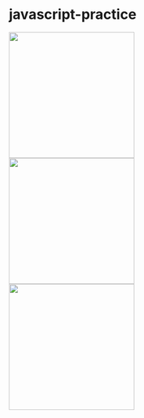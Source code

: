 # javascript-practice
<img style="width: 256px; height: 256px;" src="https://upload.wikimedia.org/wikipedia/commons/thumb/9/99/Unofficial_JavaScript_logo_2.svg/1200px-Unofficial_JavaScript_logo_2.svg.png">
<img style="width: 256px; height: 256px;" src="https://cdn.inflearn.com/wp-content/uploads/datastructure.jpg">
<img style="width: 256px; height: 256px;" src="https://media.vlpt.us/images/exploit017/post/9863e36f-651e-4878-a4e7-53449d4cb93c/algorithm-2.png">
